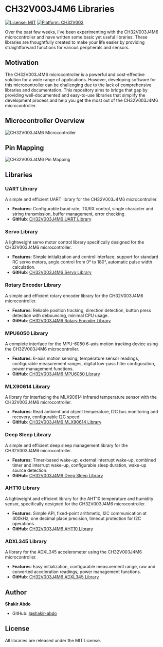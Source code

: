 # CH32V003J4M6 Libraries

[![License: MIT](https://img.shields.io/badge/License-MIT-yellow.svg)](https://opensource.org/licenses/MIT)
[![Platform: CH32V003](https://img.shields.io/badge/Platform-CH32V003-blue.svg)](http://www.wch-ic.com/products/CH32V003.html)

Over the past few weeks, I've been experimenting with the CH32V003J4M6 microcontroller and have written some basic yet useful libraries. These libraries are thoughtfully created to make your life easier by providing straightforward functions for various peripherals and sensors.

## Motivation

The CH32V003J4M6 microcontroller is a powerful and cost-effective solution for a wide range of applications. However, developing software for this microcontroller can be challenging due to the lack of comprehensive libraries and documentation. This repository aims to bridge that gap by providing well-documented and easy-to-use libraries that simplify the development process and help you get the most out of the CH32V003J4M6 microcontroller.

## Microcontroller Overview

![CH32V003J4M6 Microcontroller](https://github.com/shakir-abdo/ch32v003j4m6-libraries/blob/main/CH32V003J4M6_microcontroller.png)

## Pin Mapping

![CH32V003J4M6 Pin Mapping](https://github.com/shakir-abdo/ch32v003j4m6-libraries/blob/main/CH32V003J4M6_pin_mapping.png)

## Libraries

### UART Library

A simple and efficient UART library for the CH32V003J4M6 microcontroller.

- **Features**: Configurable baud rate, TX/RX control, single character and string transmission, buffer management, error checking.
- **GitHub**: [CH32V003J4M6 UART Library](https://github.com/shakir-abdo/CH32V003J4M6-uart)

### Servo Library

A lightweight servo motor control library specifically designed for the CH32V003J4M6 microcontroller.

- **Features**: Simple initialization and control interface, support for standard RC servo motors, angle control from 0° to 180°, automatic pulse width calculation.
- **GitHub**: [CH32V003J4M6 Servo Library](https://github.com/shakir-abdo/CH32V003J4M6-servo)

### Rotary Encoder Library

A simple and efficient rotary encoder library for the CH32V003J4M6 microcontroller.

- **Features**: Reliable position tracking, direction detection, button press detection with debouncing, minimal CPU usage.
- **GitHub**: [CH32V003J4M6 Rotary Encoder Library](https://github.com/shakir-abdo/CH32V003J4M6-rotary-encoder)

### MPU6050 Library

A complete interface for the MPU-6050 6-axis motion tracking device using the CH32V003J4M6 microcontroller.

- **Features**: 6-axis motion sensing, temperature sensor readings, configurable measurement ranges, digital low-pass filter configuration, power management functions.
- **GitHub**: [CH32V003J4M6 MPU6050 Library](https://github.com/shakir-abdo/CH32V003J4M6-MPU6050)

### MLX90614 Library

A library for interfacing the MLX90614 infrared temperature sensor with the CH32V003J4M6 microcontroller.

- **Features**: Read ambient and object temperature, I2C bus monitoring and recovery, configurable I2C speed.
- **GitHub**: [CH32V003J4M6 MLX90614 Library](https://github.com/shakir-abdo/CH32V003J4M6-mlx90614)

### Deep Sleep Library

A simple and efficient deep sleep management library for the CH32V003J4M6 microcontroller.

- **Features**: Timer-based wake-up, external interrupt wake-up, combined timer and interrupt wake-up, configurable sleep duration, wake-up source detection.
- **GitHub**: [CH32V003J4M6 Deep Sleep Library](https://github.com/shakir-abdo/CH32V003J4M6-sleep)


### AHT10 Library

A lightweight and efficient library for the AHT10 temperature and humidity sensor, specifically designed for the CH32V003J4M6 microcontroller.

- **Features**: Simple API, fixed-point arithmetic, I2C communication at 400kHz, one decimal place precision, timeout protection for I2C operations.
- **GitHub**: [CH32V003J4M6 AHT10 Library](https://github.com/shakir-abdo/CH32V003J4M6-AHT10)

### ADXL345 Library

A library for the ADXL345 accelerometer using the CH32V003J4M6 microcontroller.

- **Features**: Easy initialization, configurable measurement range, raw and converted acceleration readings, power management functions.
- **GitHub**: [CH32V003J4M6 ADXL345 Library](https://github.com/shakir-abdo/CH32V003J4M6-ADXL345)

## Author

**Shakir Abdo**

- GitHub: [@shakir-abdo](https://github.com/shakir-abdo)

## License

All libraries are released under the MIT License.
